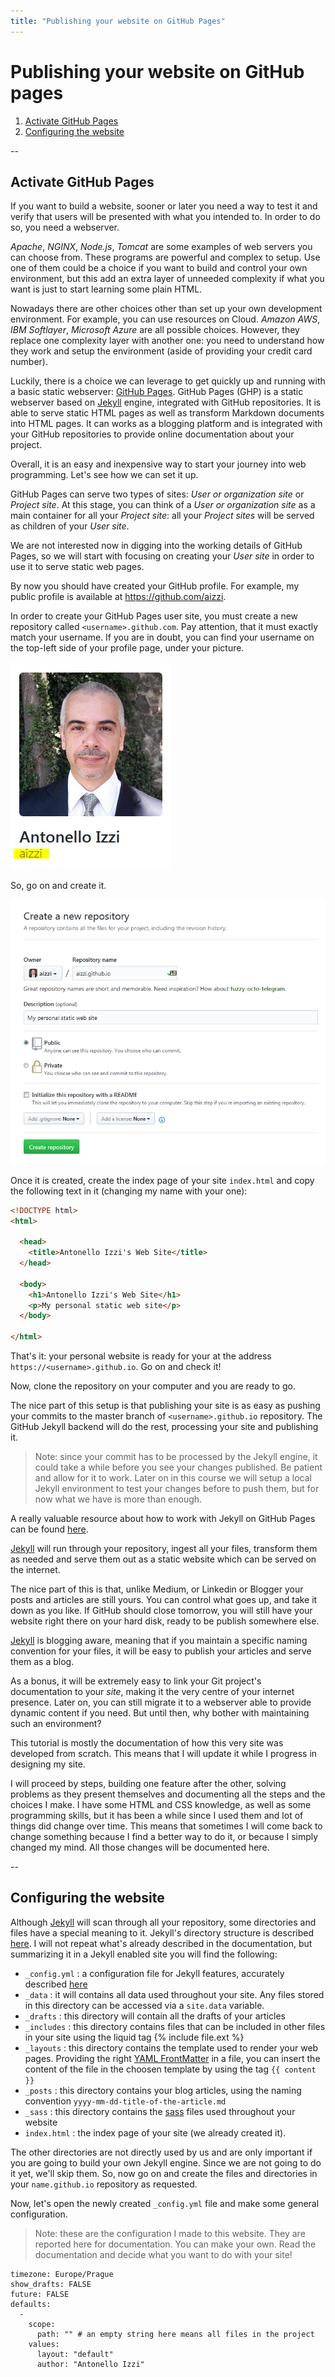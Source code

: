 ```yaml
---
title: "Publishing your website on GitHub Pages"
---
```

# Publishing your website on GitHub pages

1. [Activate GitHub Pages](activate-github-pages)
2. [Configuring the website](configuring-the-website)

--
## Activate GitHub Pages

If you want to build a website, sooner or later you need a way to test it and verify that users will be presented with what you intended to. In order to do so, you need a webserver.

*Apache*, *NGINX*, *Node.js*, *Tomcat* are some examples of web servers you can choose from. These programs are powerful and complex to setup. Use one of them could be a choice if you want to build and control your own environment, but this add an extra layer of unneeded complexity if what you want is just to start learning some plain HTML.

Nowadays there are other choices other than set up your own development environment. For example, you can use resources on Cloud. *Amazon AWS*, *IBM Softlayer*, *Microsoft Azure* are all possible choices. However, they replace one complexity layer with another one: you need to understand how they work and setup the environment (aside of providing your credit card number).

Luckily, there is a choice we can leverage to get quickly up and running with a basic static webserver: [GitHub Pages](https://pages.github.com/). GitHub Pages (GHP) is a static webserver based on [Jekyll](https://jekyllrb.com/) engine, integrated with GitHub repositories. It is able to serve static HTML pages as well as transform Markdown documents into HTML pages. It can works as a blogging platform and is integrated with your GitHub repositories to provide online documentation about your project.

Overall, it is an easy and inexpensive way to start your journey into web programming. Let's see how we can set it up.

GitHub Pages can serve two types of sites: *User or organization site* or *Project site*. At this stage, you can think of a *User or organization site* as a main container for all your *Project site*: all your *Project sites* will be served as children of your *User site*.

We are not interested now in digging into the working details of GitHub Pages, so we will start with focusing on creating your *User site* in order to use it to serve static web pages.

By now you should have created your GitHub profile. For example, my public profile is available at https://github.com/aizzi.

In order to create your GitHub Pages user site, you must create a new repository called `<username>.github.com`. Pay attention, that it must exactly match your username. If you are in doubt, you can find your username on the top-left side of your profile page, under your picture.

![username location](img/img01.png)

So, go on and create it.

![create aizzi.github.io](img/img02.png)

Once it is created, create the index page of your site `index.html` and copy the following text in it (changing my name with your one):

```HTML
<!DOCTYPE html>
<html>

  <head>
    <title>Antonello Izzi's Web Site</title>
  </head>

  <body>
    <h1>Antonello Izzi's Web Site</h1>
    <p>My personal static web site</p>
  </body>

</html>
```

That's it: your personal website is ready for your at the address `https://<username>.github.io`. Go on and check it!

Now, clone the repository on your computer and you are ready to go.

The nice part of this setup is that publishing your site is as easy as pushing your commits to the master branch of `<username>.github.io` repository. The GitHub Jekyll backend will do the rest, processing your site and publishing it.

> Note: since your commit has to be processed by the Jekyll engine, it could take a while before you see your changes published. Be patient and allow for it to work. Later on in this course we will setup a local Jekyll environment to test your changes before to push them, but for now what we have is more than enough.

A really valuable resource about how to work with Jekyll on GitHub Pages can be found [here](http://jmcglone.com/guides/github-pages/).

[Jekyll](https://jekyllrb.com) will run through your repository, ingest all your files, transform them as needed and serve them out as a static website which can be served on the internet.

The nice part of this is that, unlike Medium, or Linkedin or Blogger your posts and articles are still yours. You can control what goes up, and take it down as you like. If GitHub should close tomorrow, you will still have your website right there on your hard disk, ready to be publish somewhere else.

[Jekyll](https://jekyllrb.com) is blogging aware, meaning that if you maintain a specific naming convention for your files, it will be easy to publish your articles and serve them as a blog.

As a bonus, it will be extremely easy to link your Git project's documentation to your *site*, making it the very centre of your internet presence. Later on, you can still migrate it to a webserver able to provide dynamic content if you need. But until then, why bother with maintaining such an environment?

This tutorial is mostly the documentation of how this very site was developed from scratch. This means that I will update it while I progress in designing my site.

I will proceed by steps, building one feature after the other, solving problems as they present themselves and documenting all the steps and the choices I make. I have some HTML and CSS knowledge, as well as some programming skills, but it has been a while since I used them and lot of things did change over time. This means that sometimes I will come back to change something because I find a better way to do it, or because I simply changed my mind. All those changes will be documented here.

--
## Configuring the website
Although [Jekyll](https://jekyllrb.com) will scan through all your repository, some directories and files have a special meaning to it. Jekyll's directory structure is described [here](https://jekyllrb.com/docs/structure/). I will not repeat what's already described in the documentation, but summarizing it in a Jekyll enabled site you will find the following:

* `_config.yml` : a configuration file for Jekyll features, accurately described [here](https://jekyllrb.com/docs/configuration/)
* `_data` : it will contains all data used throughout your site. Any files stored in this directory can be accessed via a `site.data` variable.
* `_drafts` : this directory will contain all the drafts of your articles
* `_includes` : this directory contains files that can be included in other files in your site using the liquid tag {% include file.ext %}
* `_layouts` : this directory contains the template used to render your web pages. Providing the right [YAML FrontMatter](https://jekyllrb.com/docs/frontmatter/) in a file, you can insert the content of the file in the choosen template by using the tag `{{ content }}`
* `_posts` : this directory contains your blog articles, using the naming convention `yyyy-mm-dd-title-of-the-article.md`
* `_sass` : this directory contains the [sass](https://sass-lang.com/) files used throughout your website
* `index.html` : the index page of your site (we already created it).

The other directories are not directly used by us and are only important if you are going to build your own Jekyll engine. Since we are not going to do it yet, we'll skip them. So, now go on and create the files and directories in your `name.github.io` repository as requested.

Now, let's open the newly created `_config.yml` file and make some general configuration.

> Note: these are the configuration I made to this website. They are reported here for documentation. You can make your own. Read the documentation and decide what you want to do with your site!

```
timezone: Europe/Prague
show_drafts: FALSE
future: FALSE
defaults:
  -
    scope:
      path: "" # an empty string here means all files in the project
    values:
      layout: "default"
      author: "Antonello Izzi"
```
